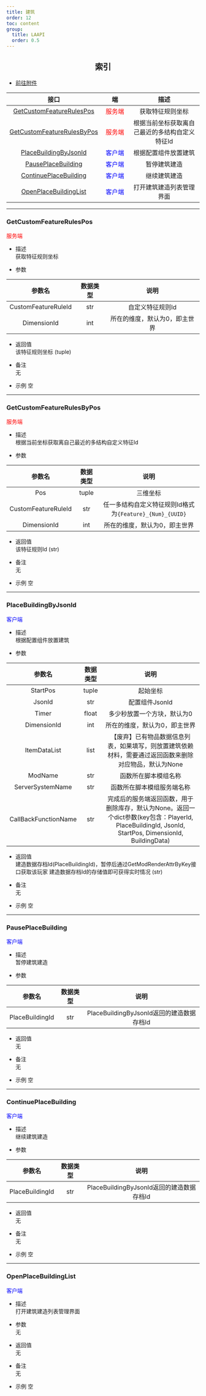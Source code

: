 ```yaml
---
title: 建筑
order: 12
toc: content
group:
  title: LAAPI
  order: 0.5
---
```

## <center>索引</center>
- [前往附件](#前往附件)

|接口|<div style="width: 3.5em">端</div>|描述|
|:-:|:-:|:-:|
|[GetCustomFeatureRulesPos](#getcustomfeaturerulespos)|<font color=red>服务端</font>|获取特征规则坐标|
|[GetCustomFeatureRulesByPos](#getcustomfeaturerulesbypos)|<font color=red>服务端</font>|根据当前坐标获取离自己最近的多结构自定义特征Id|
|[PlaceBuildingByJsonId](#placebuildingbyjsonid)|<font color=blue>客户端</font>|根据配置组件放置建筑|
|[PausePlaceBuilding](#pauseplacebuilding)|<font color=blue>客户端</font>|暂停建筑建造|
|[ContinuePlaceBuilding](#continueplacebuilding)|<font color=blue>客户端</font>|继续建筑建造|
|[OpenPlaceBuildingList](#openplacebuildinglist)|<font color=blue>客户端</font>|打开建筑建造列表管理界面|

------------

### <a id="getcustomfeaturerulespos"></a>GetCustomFeatureRulesPos
<font color=red>服务端</font><br>
- 描述<br>
  获取特征规则坐标

- 参数

|参数名|数据类型|说明|
|:-:|:-:|:-:|
|CustomFeatureRuleId|str|自定义特征规则Id|
|DimensionId|int|所在的维度，默认为0，即主世界|

- 返回值<br>
  该特征规则坐标 (tuple)

- 备注<br>
无

- 示例
空

------------

### <a id="getcustomfeaturerulesbypos"></a>GetCustomFeatureRulesByPos
<font color=red>服务端</font><br>
- 描述<br>
  根据当前坐标获取离自己最近的多结构自定义特征Id

- 参数

|参数名|数据类型|说明|
|:-:|:-:|:-:|
|Pos|tuple|三维坐标|
|CustomFeatureRuleId|str|任一多结构自定义特征规则Id格式为`{Feature}_{Num}_{UUID}`|
|DimensionId|int|所在的维度，默认为0，即主世界|

- 返回值<br>
  该特征规则Id (str)

- 备注<br>
无

- 示例
空
------------

### <a id="placebuildingbyjsonid"></a>PlaceBuildingByJsonId
<font color=blue>客户端</font><br>
- 描述<br>
  根据配置组件放置建筑

- 参数

|参数名|数据类型|说明|
|:-:|:-:|:-:|
|StartPos|tuple|起始坐标|
|JsonId|str|配置组件JsonId|
|Timer|float|多少秒放置一个方块，默认为0|
|DimensionId|int|所在的维度，默认为0，即主世界|
|ItemDataList|list|【废弃】已有物品数据信息列表，如果填写，则放置建筑依赖材料，需要通过返回函数来删除对应物品，默认为None|
|ModName|str|函数所在脚本模组名称|
|ServerSystemName|str|函数所在脚本模组服务端名称|
|CallBackFunctionName|str|完成后的服务端返回函数，用于删除库存，默认为None。返回一个dict参数(key包含：PlayerId, PlaceBuildingId, JsonId, StartPos, DimensionId, BuildingData)|

- 返回值<br>
  建造数据存档Id(PlaceBuildingId)，暂停后通过GetModRenderAttrByKey接口获取该玩家 建造数据存档Id的存储值即可获得实时情况 (str)

- 备注<br>
无

- 示例
空
------------

### <a id="pauseplacebuilding"></a>PausePlaceBuilding
<font color=blue>客户端</font><br>
- 描述<br>
  暂停建筑建造

- 参数

|参数名|数据类型|说明|
|:-:|:-:|:-:|
|PlaceBuildingId|str|PlaceBuildingByJsonId返回的建造数据存档Id|

- 返回值<br>
  无

- 备注<br>
无

- 示例
空
------------

### <a id="continueplacebuilding"></a>ContinuePlaceBuilding
<font color=blue>客户端</font><br>
- 描述<br>
  继续建筑建造

- 参数

|参数名|数据类型|说明|
|:-:|:-:|:-:|
|PlaceBuildingId|str|PlaceBuildingByJsonId返回的建造数据存档Id|

- 返回值<br>
  无

- 备注<br>
无

- 示例
空
------------

### <a id="openplacebuildinglist"></a>OpenPlaceBuildingList
<font color=blue>客户端</font><br>
- 描述<br>
  打开建筑建造列表管理界面

- 参数<br>
无

- 返回值<br>
  无

- 备注<br>
无

- 示例
空
